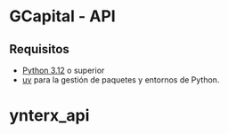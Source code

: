 # GCapital - API

## Requisitos

* [Python 3.12](https://www.python.org/downloads/release/python-3120/) o superior
* [uv](https://docs.astral.sh/uv/) para la gestión de paquetes y entornos de Python.
# ynterx_api
